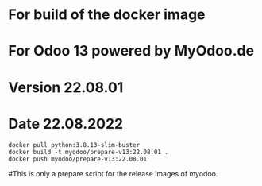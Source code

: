 # For build of the docker image
# For Odoo 13 powered by MyOdoo.de
# Version 22.08.01
# Date 22.08.2022  

   
`docker pull python:3.8.13-slim-buster`     
`docker build -t myodoo/prepare-v13:22.08.01 .`      
`docker push myodoo/prepare-v13:22.08.01`  
  
#This is only a prepare script for the release images of myodoo.
